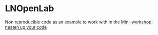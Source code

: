 # LNOpenLab

Non reproducible code as an example to work with in the [Mini-workshop: neaten up your code](https://livingnorway.no/seminar-no-3-2/)
